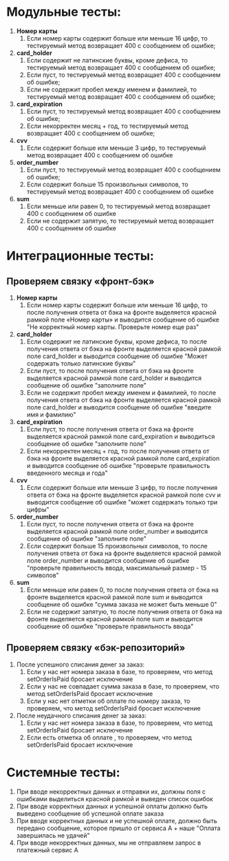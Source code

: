 # Модульные тесты:
1. **Номер карты**
    1. Если номер карты содержит больше или меньше 16 цифр,  то тестируемый метод возвращает 400 с сообщением об ошибке;
2. **card_holder**
    1. Если содержит не латинские буквы, кроме дефиса, то тестируемый метод возвращает 400 с сообщением об ошибке;
    2. Если пуст, то тестируемый метод возвращает 400 с сообщением об ошибке;
    3. Если не содержит пробел между именем и фамилией, то тестируемый метод возвращает 400 с сообщением об ошибке;
3. **card_expiration**
    1. Если пуст, то тестируемый метод возвращает 400 с сообщением об ошибке;
    2. Если некорректен месяц + год, то тестируемый метод возвращает 400 с сообщением об ошибке;
4. **cvv**
    1. Если содержит больше или меньше 3 цифр,  то тестируемый метод возвращает 400 с сообщением об ошибке
5. **order_number**
    1. Если пуст, то тестируемый метод возвращает 400 с сообщением об ошибке;
    2. Если содержит больше 15 произвольных символов, то тестируемый метод возвращает 400 с сообщением об ошибке
6. **sum**
    1. Если меньше или равен 0, то тестируемый метод возвращает 400 с сообщением об ошибке
    2. Если не содержит запятую, то тестируемый метод возвращает 400 с сообщением об ошибке

# Интеграционные тесты:
## Проверяем связку «фронт-бэк»
1. **Номер карты**
    1. Если номер карты содержит больше или меньше 16 цифр, то после получения ответа от бэка на фронте выделяется красной рамкой поле «Номер карты» и выводится сообщение об ошибке "Не корректный номер карты. Проверьте номер еще раз"
2. **card_holder**
    1. Если содержит не латинские буквы, кроме дефиса, то после получения ответа от бэка на фронте выделяется красной рамкой поле card_holder и выводится сообщение об ошибке "Может содержать только латинские буквы"
    2. Если пуст, то после получения ответа от бэка на фронте выделяется красной рамкой поле card_holder и выводится сообщение об ошибке "заполните поле"
    3. Если не содержит пробел между именем и фамилией, то после получения ответа от бэка на фронте выделяется красной рамкой поле card_holder и выводится сообщение об ошибке "введите имя и фамилию"
3. **card_expiration**
    1. Если пуст, то после получения ответа от бэка на фронте выделяется красной рамкой поле card_expiration и выводиться сообщение об ошибке "заполните поле"
    2. Если некорректен месяц + год, то после получения ответа от бэка на фронте выделяется красной рамкой поле card_expiration и выводится сообщение об ошибке "проверьте правильность введенного месяца и года"
4. **cvv**
    1. Если содержит больше или меньше 3 цифр, то после получения ответа от бэка на фронте выделяется красной рамкой поле cvv и выводится сообщение об ошибке "может содержать только три цифры"
5. **order_number**
    1. Если пуст, то после получения ответа от бэка на фронте выделяется красной рамкой поле order_number и выводится сообщение об ошибке "заполните поле"
    2. Если содержит больше 15 произвольных символов, то после получения ответа от бэка на фронте выделяется красной рамкой поле order_number и выводится сообщение об ошибке "проверьте правильность ввода, максимальный размер - 15 символов"
6. **sum**
    1. Если меньше или равен 0, то после получения ответа от бэка на фронте выделяется красной рамкой поле sum и выводится сообщение об ошибке "сумма заказа не может быть меньше 0"
    2. Если не содержит запятую, то после получения ответа от бэка на фронте выделяется красной рамкой поле sum и выводится сообщение об ошибке "проверьте правильность ввода"

## Проверяем связку «бэк-репозиторий»
1. После успешного списания денег за заказ:
    1.  Если у нас нет номера заказа в базе, то проверяем, что метод setOrderIsPaid бросает исключение
    2.  Если у нас не совпадает сумма заказа в базе, то проверяем, что метод setOrderIsPaid бросает исключение
    3.  Если у нас нет отметки об оплате по номеру заказа, то проверяем, что метод setOrderIsPaid бросает исключение
2. После неудачного списания денег за заказ:
    1.  Если у нас нет номера заказа в базе, то проверяем, что метод setOrderIsPaid бросает исключение
    2. Если есть отметка об оплате  , то проверяем, что метод setOrderIsPaid бросает исключение

# Системные тесты:
1. При вводе некорректных данных и отправки их, должны поля с ошибками выделиться красной рамкой и выведен список ошибок
2. При вводе корректных данных и успешной оплаты должно быть выведено сообщение об успешной оплате заказа
3. При вводе корректных данных и не успешной оплате, должно быть передано сообщение, которое пришло от сервиса А + наше "Оплата завершилась не удачей"
4. При вводе некорректных данных, мы не отправляем запрос в платежный сервис А
